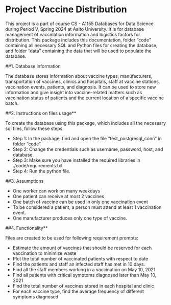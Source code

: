 # Project Vaccine Distribution
This project is a part of course CS - A1155 Databases for Data Science during Period V, Spring 2024 at Aalto University. It is for database management of vaccination information and logistics factors for distribution.
This package includes this documentation, folder “code” containing all necessary SQL and Python files for creating the database, and folder “data” containing the data that will be used to populate the database. 

##1. Database information

The database stores information about vaccine types, manufacturers, transportation of vaccines, clinics and hospitals, staff at vaccine stations, vaccination events, patients, and diagnosis.
It can be used to store new information and give insight into vaccine-related matters such as vaccination status of patients and the current location of a specific vaccine batch.

##2. Instructions on files usage**

To create the database using this package, which includes all the necessary sql files, follow these steps:
- Step 1: In the package, find and open the file “test_postgresql_conn” in folder “code”
- Step 2: Change the credentials such as username, password, host, and database.
- Step 3: Make sure you have installed the required libraries in ./code/requirements.txt
- Step 4: Run the python file.

##3. Assumptions

- One worker can work on many weekdays
- One patient can receive at most 2 vaccines
- One batch of vaccine can be used in only one vaccination event
- To be considered a patient, a person must attend at least 1 vaccination event.
- One manufacturer produces only one type of vaccine.

##4. Functionality**

Files are created to be used for following requirement prompts: 
- Estimate the amount of vaccines that should be reserved for each vaccination to minimize waste
- Plot the total number of vaccinated patients with respect to date
- Find the patients and staff an infected staff has met in 10 days.
- Find all the staff members working in a vaccination on May 10, 2021
- Find all patients with critical symptoms diagnosed later than May 10, 2021
- Find the total number of vaccines stored in each hospital and clinic
- For each vaccine type, find the average frequency of different symptoms diagnosed
